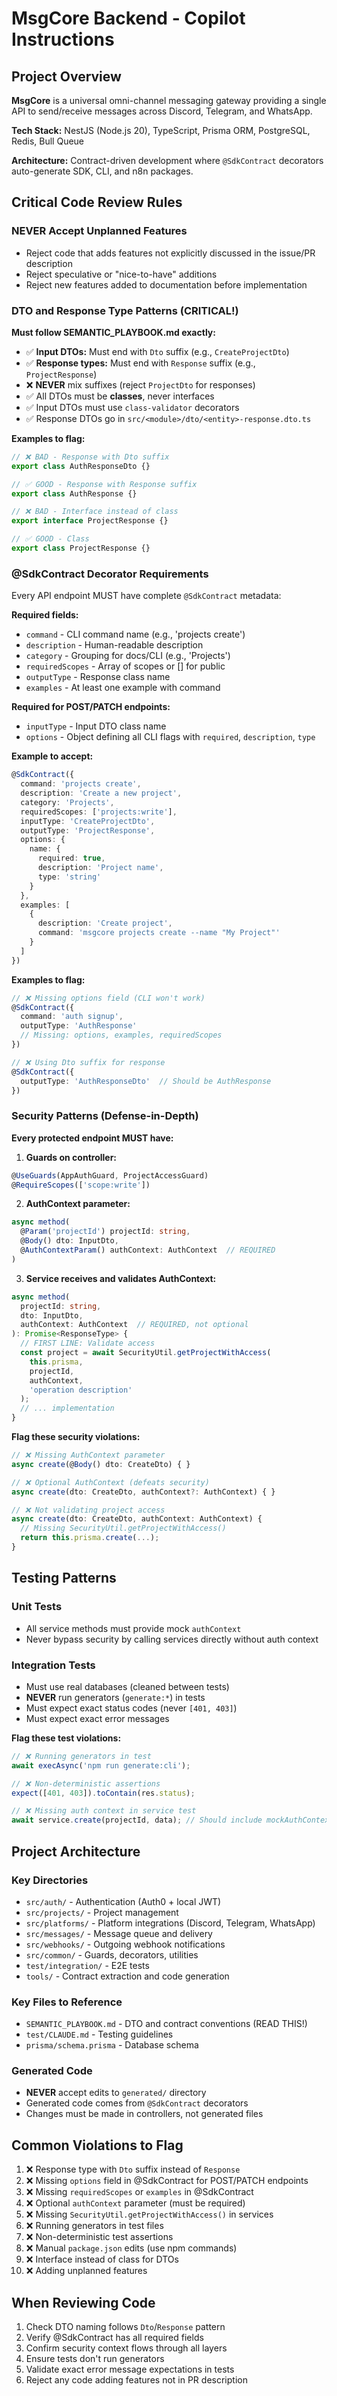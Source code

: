 # MsgCore Backend - Copilot Instructions

## Project Overview

**MsgCore** is a universal omni-channel messaging gateway providing a single API to send/receive messages across Discord, Telegram, and WhatsApp.

**Tech Stack:** NestJS (Node.js 20), TypeScript, Prisma ORM, PostgreSQL, Redis, Bull Queue

**Architecture:** Contract-driven development where `@SdkContract` decorators auto-generate SDK, CLI, and n8n packages.

## Critical Code Review Rules

### NEVER Accept Unplanned Features

- Reject code that adds features not explicitly discussed in the issue/PR description
- Reject speculative or "nice-to-have" additions
- Reject new features added to documentation before implementation

### DTO and Response Type Patterns (CRITICAL!)

**Must follow SEMANTIC_PLAYBOOK.md exactly:**

- ✅ **Input DTOs:** Must end with `Dto` suffix (e.g., `CreateProjectDto`)
- ✅ **Response types:** Must end with `Response` suffix (e.g., `ProjectResponse`)
- ❌ **NEVER** mix suffixes (reject `ProjectDto` for responses)
- ✅ All DTOs must be **classes**, never interfaces
- ✅ Input DTOs must use `class-validator` decorators
- ✅ Response DTOs go in `src/<module>/dto/<entity>-response.dto.ts`

**Examples to flag:**

```typescript
// ❌ BAD - Response with Dto suffix
export class AuthResponseDto {}

// ✅ GOOD - Response with Response suffix
export class AuthResponse {}

// ❌ BAD - Interface instead of class
export interface ProjectResponse {}

// ✅ GOOD - Class
export class ProjectResponse {}
```

### @SdkContract Decorator Requirements

Every API endpoint MUST have complete `@SdkContract` metadata:

**Required fields:**

- `command` - CLI command name (e.g., 'projects create')
- `description` - Human-readable description
- `category` - Grouping for docs/CLI (e.g., 'Projects')
- `requiredScopes` - Array of scopes or [] for public
- `outputType` - Response class name
- `examples` - At least one example with command

**Required for POST/PATCH endpoints:**

- `inputType` - Input DTO class name
- `options` - Object defining all CLI flags with `required`, `description`, `type`

**Example to accept:**

```typescript
@SdkContract({
  command: 'projects create',
  description: 'Create a new project',
  category: 'Projects',
  requiredScopes: ['projects:write'],
  inputType: 'CreateProjectDto',
  outputType: 'ProjectResponse',
  options: {
    name: {
      required: true,
      description: 'Project name',
      type: 'string'
    }
  },
  examples: [
    {
      description: 'Create project',
      command: 'msgcore projects create --name "My Project"'
    }
  ]
})
```

**Examples to flag:**

```typescript
// ❌ Missing options field (CLI won't work)
@SdkContract({
  command: 'auth signup',
  outputType: 'AuthResponse'
  // Missing: options, examples, requiredScopes
})

// ❌ Using Dto suffix for response
@SdkContract({
  outputType: 'AuthResponseDto'  // Should be AuthResponse
})
```

### Security Patterns (Defense-in-Depth)

**Every protected endpoint MUST have:**

1. **Guards on controller:**

```typescript
@UseGuards(AppAuthGuard, ProjectAccessGuard)
@RequireScopes(['scope:write'])
```

2. **AuthContext parameter:**

```typescript
async method(
  @Param('projectId') projectId: string,
  @Body() dto: InputDto,
  @AuthContextParam() authContext: AuthContext  // REQUIRED
)
```

3. **Service receives and validates AuthContext:**

```typescript
async method(
  projectId: string,
  dto: InputDto,
  authContext: AuthContext  // REQUIRED, not optional
): Promise<ResponseType> {
  // FIRST LINE: Validate access
  const project = await SecurityUtil.getProjectWithAccess(
    this.prisma,
    projectId,
    authContext,
    'operation description'
  );
  // ... implementation
}
```

**Flag these security violations:**

```typescript
// ❌ Missing AuthContext parameter
async create(@Body() dto: CreateDto) { }

// ❌ Optional AuthContext (defeats security)
async create(dto: CreateDto, authContext?: AuthContext) { }

// ❌ Not validating project access
async create(dto: CreateDto, authContext: AuthContext) {
  // Missing SecurityUtil.getProjectWithAccess()
  return this.prisma.create(...);
}
```

## Testing Patterns

### Unit Tests

- All service methods must provide mock `authContext`
- Never bypass security by calling services directly without auth context

### Integration Tests

- Must use real databases (cleaned between tests)
- **NEVER** run generators (`generate:*`) in tests
- Must expect exact status codes (never `[401, 403]`)
- Must expect exact error messages

**Flag these test violations:**

```typescript
// ❌ Running generators in test
await execAsync('npm run generate:cli');

// ❌ Non-deterministic assertions
expect([401, 403]).toContain(res.status);

// ❌ Missing auth context in service test
await service.create(projectId, data); // Should include mockAuthContext
```

## Project Architecture

### Key Directories

- `src/auth/` - Authentication (Auth0 + local JWT)
- `src/projects/` - Project management
- `src/platforms/` - Platform integrations (Discord, Telegram, WhatsApp)
- `src/messages/` - Message queue and delivery
- `src/webhooks/` - Outgoing webhook notifications
- `src/common/` - Guards, decorators, utilities
- `test/integration/` - E2E tests
- `tools/` - Contract extraction and code generation

### Key Files to Reference

- `SEMANTIC_PLAYBOOK.md` - DTO and contract conventions (READ THIS!)
- `test/CLAUDE.md` - Testing guidelines
- `prisma/schema.prisma` - Database schema

### Generated Code

- **NEVER** accept edits to `generated/` directory
- Generated code comes from `@SdkContract` decorators
- Changes must be made in controllers, not generated files

## Common Violations to Flag

1. ❌ Response type with `Dto` suffix instead of `Response`
2. ❌ Missing `options` field in @SdkContract for POST/PATCH endpoints
3. ❌ Missing `requiredScopes` or `examples` in @SdkContract
4. ❌ Optional `authContext` parameter (must be required)
5. ❌ Missing `SecurityUtil.getProjectWithAccess()` in services
6. ❌ Running generators in test files
7. ❌ Non-deterministic test assertions
8. ❌ Manual `package.json` edits (use npm commands)
9. ❌ Interface instead of class for DTOs
10. ❌ Adding unplanned features

## When Reviewing Code

1. Check DTO naming follows `Dto`/`Response` pattern
2. Verify @SdkContract has all required fields
3. Confirm security context flows through all layers
4. Ensure tests don't run generators
5. Validate exact error message expectations in tests
6. Reject any code adding features not in PR description
